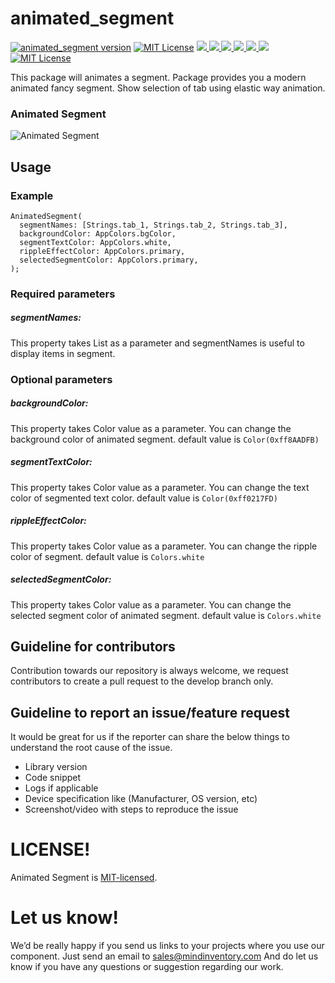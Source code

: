 # animated_segment


<a href="https://pub.dev/packages/animated_segment"><img src="https://img.shields.io/pub/v/animated_segment.svg?label=animated_segment" alt="animated_segment version"></a>
<a href="https://github.com/Mindinventory/animated_segment"><img src="https://img.shields.io/github/stars/Mindinventory/animated_segment?style=social" alt="MIT License"></a>
<a href="https://developer.android.com" style="pointer-events: stroke;" target="_blank">
<img src="https://img.shields.io/badge/platform-android-blue">
</a>
<a href="https://developer.apple.com/ios/" style="pointer-events: stroke;" target="_blank">
<img src="https://img.shields.io/badge/platform-iOS-blue">
</a>
<a href="" style="pointer-events: stroke;" target="_blank">
<img src="https://img.shields.io/badge/platform-Linux-blue">
</a>
<a href="" style="pointer-events: stroke;" target="_blank">
<img src="https://img.shields.io/badge/platform-Mac-blue">
</a>
<a href="" style="pointer-events: stroke;" target="_blank">
<img src="https://img.shields.io/badge/platform-web-blue">
</a>
<a href="" style="pointer-events: stroke;" target="_blank">
<img src="https://img.shields.io/badge/platform-Windows-blue">
</a>
<a href="https://opensource.org/licenses/MIT"><img src="https://img.shields.io/badge/license-MIT-purple.svg" alt="MIT License"></a>

This package will animates a segment. Package provides you a modern animated fancy segment. Show selection of tab using elastic way animation.


### Animated Segment
![Animated Segment](https://github.com/Mindinventory/animated_segment/blob/master/assets/animated_segment.gif)


## Usage

### Example
    AnimatedSegment(
      segmentNames: [Strings.tab_1, Strings.tab_2, Strings.tab_3],
      backgroundColor: AppColors.bgColor,
      segmentTextColor: AppColors.white,
      rippleEffectColor: AppColors.primary,
      selectedSegmentColor: AppColors.primary,
    );

### Required parameters

##### segmentNames:
This property takes List<String> as a parameter and segmentNames is useful to display items in segment.

### Optional parameters

##### backgroundColor:
This property takes Color value as a parameter. You can change the background color of animated segment. default value is `Color(0xff8AADFB)`

##### segmentTextColor:
This property takes Color value as a parameter. You can change the text color of segmented text color. default value is `Color(0xff0217FD)`

##### rippleEffectColor:
This property takes Color value as a parameter. You can change the ripple color of segment. default value is `Colors.white`

##### selectedSegmentColor:
This property takes Color value as a parameter. You can change the selected segment color of animated segment. default value is `Colors.white`


## Guideline for contributors
Contribution towards our repository is always welcome, we request contributors to create a pull request to the develop branch only.

## Guideline to report an issue/feature request
It would be great for us if the reporter can share the below things to understand the root cause of the issue.
- Library version
- Code snippet
- Logs if applicable
- Device specification like (Manufacturer, OS version, etc)
- Screenshot/video with steps to reproduce the issue

# LICENSE!
Animated Segment is [MIT-licensed](https://github.com/Mindinventory/animated_segment/blob/master/LICENSE "MIT-licensed").

# Let us know!
We’d be really happy if you send us links to your projects where you use our component. Just send an email to sales@mindinventory.com And do let us know if you have any questions or suggestion regarding our work.
